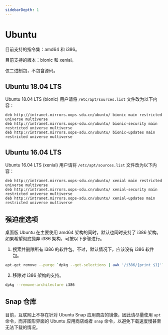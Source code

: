 ```yaml
---
sidebarDepth: 1
---
```

# Ubuntu

目前支持的指令集：amd64 和 i386。

目前支持的版本：bionic 和 xenial。

仅二进制包，不包含源码。

## Ubuntu 18.04 LTS

Ubuntu 18.04 LTS (bionic) 用户请将 `/etc/apt/sources.list` 文件改为以下内容：

    deb http://intranet.mirrors.oops-sdu.cn/ubuntu/ bionic main restricted universe multiverse
    deb http://intranet.mirrors.oops-sdu.cn/ubuntu/ bionic-security main restricted universe multiverse
    deb http://intranet.mirrors.oops-sdu.cn/ubuntu/ bionic-updates main restricted universe multiverse

## Ubuntu 16.04 LTS

Ubuntu 16.04 LTS (xenial) 用户请将 `/etc/apt/sources.list` 文件改为以下内容：

    deb http://intranet.mirrors.oops-sdu.cn/ubuntu/ xenial main restricted universe multiverse
    deb http://intranet.mirrors.oops-sdu.cn/ubuntu/ xenial-security main restricted universe multiverse
    deb http://intranet.mirrors.oops-sdu.cn/ubuntu/ xenial-updates main restricted universe multiverse

## 强迫症选项

桌面版 Ubuntu 在主要使用 amd64 架构的同时，默认也同时支持了 i386 架构。如果希望彻底抛弃 i386 架构，可按以下步骤进行。

1. 搜索并删除所有 i386 的软件包。不过，默认情况下，应该没有 i386 软件包。

```bash
apt-get remove --purge `dpkg --get-selections | awk '/i386/{print $1}'`
```

2. 移除对 i386 架构的支持。

```bash
dpkg --remove-architecture i386
```

## Snap 仓库

目前，互联网上不存在针对 Ubuntu Snap 应用商店的镜像，因此请尽量使用 `apt` 命令，而非图形界面的 Ubuntu 应用商店或者 `snap` 命令，以避免下载速度慢甚至无法下载的情况。